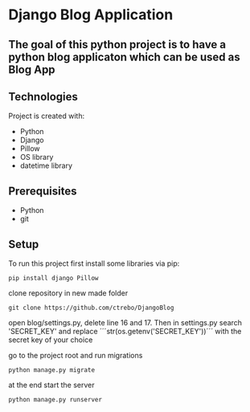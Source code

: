# Django Blog Application

## The goal of this python project is to have a python blog applicaton which can be used as Blog App

## Technologies
Project is created with:

* Python
* Django
* Pillow
* OS library
* datetime library

## Prerequisites

* Python
* git

## Setup

To run this project first install some libraries via pip:
```
pip install django Pillow
```

clone repository in new made folder
```
git clone https://github.com/ctrebo/DjangoBlog
```

open blog/settings.py, delete line 16 and 17. Then in settings.py search 'SECRET_KEY' and replace ´´´str(os.getenv('SECRET_KEY'))´´´ with the secret key of your choice

go to the project root and run migrations
```
python manage.py migrate
```

at the end start the server
```
python manage.py runserver
```